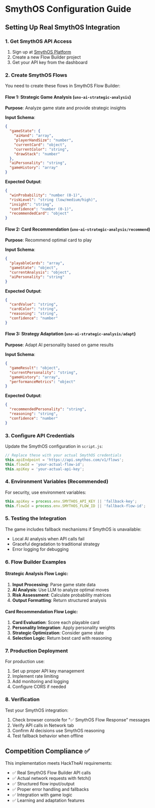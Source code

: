 # SmythOS Configuration Guide

## Setting Up Real SmythOS Integration

### 1. Get SmythOS API Access
1. Sign up at [SmythOS Platform](https://smythos.com)
2. Create a new Flow Builder project
3. Get your API key from the dashboard

### 2. Create SmythOS Flows

You need to create these flows in SmythOS Flow Builder:

#### Flow 1: Strategic Game Analysis (`uno-ai-strategic-analysis`)
**Purpose**: Analyze game state and provide strategic insights

**Input Schema**:
```json
{
  "gameState": {
    "aiHand": "array",
    "playerHandSize": "number",
    "currentCard": "object",
    "currentColor": "string",
    "drawStack": "number"
  },
  "aiPersonality": "string",
  "gameHistory": "array"
}
```

**Expected Output**:
```json
{
  "winProbability": "number (0-1)",
  "riskLevel": "string (low/medium/high)",
  "insight": "string",
  "confidence": "number (0-1)",
  "recommendedCard": "object"
}
```

#### Flow 2: Card Recommendation (`uno-ai-strategic-analysis/recommend`)
**Purpose**: Recommend optimal card to play

**Input Schema**:
```json
{
  "playableCards": "array",
  "gameState": "object",
  "currentAnalysis": "object",
  "aiPersonality": "string"
}
```

**Expected Output**:
```json
{
  "cardValue": "string",
  "cardColor": "string", 
  "reasoning": "string",
  "confidence": "number"
}
```

#### Flow 3: Strategy Adaptation (`uno-ai-strategic-analysis/adapt`)
**Purpose**: Adapt AI personality based on game results

**Input Schema**:
```json
{
  "gameResult": "object",
  "currentPersonality": "string",
  "gameHistory": "array",
  "performanceMetrics": "object"
}
```

**Expected Output**:
```json
{
  "recommendedPersonality": "string",
  "reasoning": "string",
  "confidence": "number"
}
```

### 3. Configure API Credentials

Update the SmythOS configuration in `script.js`:

```javascript
// Replace these with your actual SmythOS credentials
this.apiEndpoint = 'https://api.smythos.com/v1/flows';
this.flowId = 'your-actual-flow-id'; 
this.apiKey = 'your-actual-api-key';
```

### 4. Environment Variables (Recommended)

For security, use environment variables:

```javascript
this.apiKey = process.env.SMYTHOS_API_KEY || 'fallback-key';
this.flowId = process.env.SMYTHOS_FLOW_ID || 'fallback-flow-id';
```

### 5. Testing the Integration

The game includes fallback mechanisms if SmythOS is unavailable:
- Local AI analysis when API calls fail
- Graceful degradation to traditional strategy
- Error logging for debugging

### 6. Flow Builder Examples

#### Strategic Analysis Flow Logic:
1. **Input Processing**: Parse game state data
2. **AI Analysis**: Use LLM to analyze optimal moves
3. **Risk Assessment**: Calculate probability matrices
4. **Output Formatting**: Return structured analysis

#### Card Recommendation Flow Logic:
1. **Card Evaluation**: Score each playable card
2. **Personality Integration**: Apply personality weights
3. **Strategic Optimization**: Consider game state
4. **Selection Logic**: Return best card with reasoning

### 7. Production Deployment

For production use:
1. Set up proper API key management
2. Implement rate limiting
3. Add monitoring and logging
4. Configure CORS if needed

### 8. Verification

Test your SmythOS integration:
1. Check browser console for "✅ SmythOS Flow Response" messages
2. Verify API calls in Network tab
3. Confirm AI decisions use SmythOS reasoning
4. Test fallback behavior when offline

## Competition Compliance ✅

This implementation meets HackTheAI requirements:
- ✅ Real SmythOS Flow Builder API calls
- ✅ Actual network requests with fetch()
- ✅ Structured flow input/output
- ✅ Proper error handling and fallbacks
- ✅ Integration with game logic
- ✅ Learning and adaptation features
